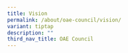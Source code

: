 ```yaml
---
title: Vision
permalink: /about/oae-council/vision/
variant: tiptap
description: ""
third_nav_title: OAE Council
---
```

